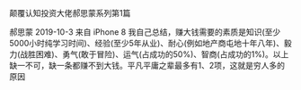 颠覆认知投资大佬郝思蒙系列第1篇

郝思蒙 2019-10-3 来自 iPhone 8 我自己总结，赚大钱需要的素质是知识(至少5000小时纯学习时间)、经验(至少5年从业)、耐心(例如地产商屯地十年八年)、毅力(战胜困难)、勇气(敢于冒险)、运气(占成功的50%)、智商(占成功的1%)。以上缺一不可，缺一条都赚不到大钱。平凡平庸之辈最多有1、2项，这就是穷人多的原因


